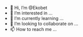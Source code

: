 - 👋 Hi, I’m @Ekobet
- 👀 I’m interested in ...
- 🌱 I’m currently learning ...
- 💞️ I’m looking to collaborate on ...
- 📫 How to reach me ...

<!---
Ekobet/Ekobet is a ✨ special ✨ repository because its `README.md` (this file) appears on your GitHub profile.
You can click the Preview link to take a look at your changes.
--->
